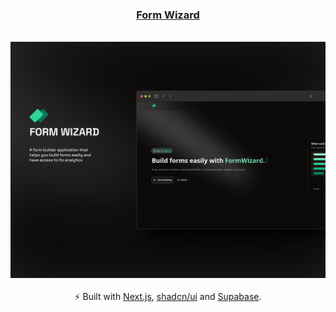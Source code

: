 <h3 align="center">
  <a href="https://github.com/LucasP1nheiro/form-wizard">Form Wizard</a>
</h3>

<br />


<a href="https://github.com/LucasP1nheiro/form-wizard">
  <div align="center">
    <img src="public/thumbnail.svg" />
  </div>
</a>


<br />
<div align="center">
  ⚡ Built with <a href="https://nextjs.org">Next.js</a>, <a href="https://ui.shadcn.com">shadcn/ui</a> and <a href="https://supabase.com/">Supabase</a>.
</div>
